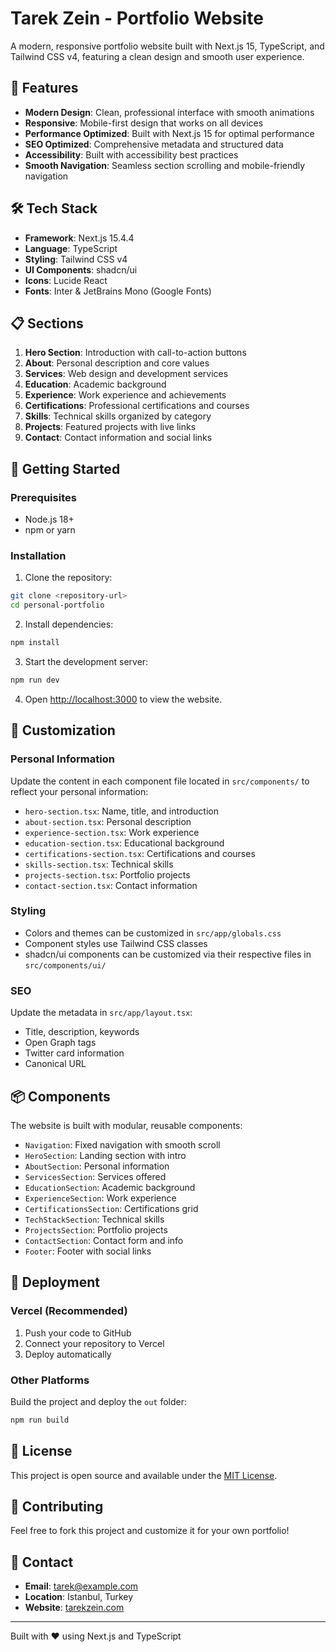 # Tarek Zein - Portfolio Website

A modern, responsive portfolio website built with Next.js 15, TypeScript, and Tailwind CSS v4, featuring a clean design and smooth user experience.

## 🚀 Features

- **Modern Design**: Clean, professional interface with smooth animations
- **Responsive**: Mobile-first design that works on all devices
- **Performance Optimized**: Built with Next.js 15 for optimal performance
- **SEO Optimized**: Comprehensive metadata and structured data
- **Accessibility**: Built with accessibility best practices
- **Smooth Navigation**: Seamless section scrolling and mobile-friendly navigation

## 🛠️ Tech Stack

- **Framework**: Next.js 15.4.4
- **Language**: TypeScript
- **Styling**: Tailwind CSS v4
- **UI Components**: shadcn/ui
- **Icons**: Lucide React
- **Fonts**: Inter & JetBrains Mono (Google Fonts)

## 📋 Sections

1. **Hero Section**: Introduction with call-to-action buttons
2. **About**: Personal description and core values
3. **Services**: Web design and development services
4. **Education**: Academic background
5. **Experience**: Work experience and achievements
6. **Certifications**: Professional certifications and courses
7. **Skills**: Technical skills organized by category
8. **Projects**: Featured projects with live links
9. **Contact**: Contact information and social links

## 🚀 Getting Started

### Prerequisites

- Node.js 18+
- npm or yarn

### Installation

1. Clone the repository:

```bash
git clone <repository-url>
cd personal-portfolio
```

2. Install dependencies:

```bash
npm install
```

3. Start the development server:

```bash
npm run dev
```

4. Open [http://localhost:3000](http://localhost:3000) to view the website.

## 🎨 Customization

### Personal Information

Update the content in each component file located in `src/components/` to reflect your personal information:

- `hero-section.tsx`: Name, title, and introduction
- `about-section.tsx`: Personal description
- `experience-section.tsx`: Work experience
- `education-section.tsx`: Educational background
- `certifications-section.tsx`: Certifications and courses
- `skills-section.tsx`: Technical skills
- `projects-section.tsx`: Portfolio projects
- `contact-section.tsx`: Contact information

### Styling

- Colors and themes can be customized in `src/app/globals.css`
- Component styles use Tailwind CSS classes
- shadcn/ui components can be customized via their respective files in `src/components/ui/`

### SEO

Update the metadata in `src/app/layout.tsx`:

- Title, description, keywords
- Open Graph tags
- Twitter card information
- Canonical URL

## 📦 Components

The website is built with modular, reusable components:

- `Navigation`: Fixed navigation with smooth scroll
- `HeroSection`: Landing section with intro
- `AboutSection`: Personal information
- `ServicesSection`: Services offered
- `EducationSection`: Academic background
- `ExperienceSection`: Work experience
- `CertificationsSection`: Certifications grid
- `TechStackSection`: Technical skills
- `ProjectsSection`: Portfolio projects
- `ContactSection`: Contact form and info
- `Footer`: Footer with social links

## 🚀 Deployment

### Vercel (Recommended)

1. Push your code to GitHub
2. Connect your repository to Vercel
3. Deploy automatically

### Other Platforms

Build the project and deploy the `out` folder:

```bash
npm run build
```

## 📄 License

This project is open source and available under the [MIT License](LICENSE).

## 🤝 Contributing

Feel free to fork this project and customize it for your own portfolio!

## 📧 Contact

- **Email**: tarek@example.com
- **Location**: Istanbul, Turkey
- **Website**: [tarekzein.com](https://tarekzein.com)

---

Built with ❤️ using Next.js and TypeScript
